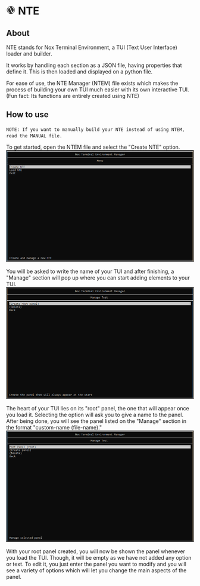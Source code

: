 # <img src="images/logo.png" alt="Logo" width="25"/> NTE

## About

NTE stands for Nox Terminal Environment, a TUI (Text User Interface) loader and builder.

It works by handling each section as a JSON file, having properties that define it. This is then loaded and displayed on a python file.

For ease of use, the NTE Manager (NTEM) file exists which makes the process of building your own TUI much easier with its own interactive TUI. (Fun fact: Its functions are entirely created using NTE)

## How to use

`NOTE: If you want to manually build your NTE instead of using NTEM, read the MANUAL file.`

To get started, open the NTEM file and select the "Create NTE" option.
<img src="images/step1.png" alt="Step 1" width="1000"/>

You will be asked to write the name of your TUI and after finishing, a "Manage" section will pop up where you can start adding elements to your TUI.
<img src="images/step2.png" alt="Step 2" width="1000"/>

The heart of your TUI lies on its "root" panel, the one that will appear once you load it. Selecting the option will ask you to give a name to the panel. After being done, you will see the panel listed on the "Manage" section in the format "custom-name (file-name)."
<img src="images/step3.png" alt="Step 3" width="1000"/>

With your root panel created, you will now be shown the panel whenever you load the TUI. Though, it will be empty as we have not added any option or text. To edit it, you just enter the panel you want to modify and you will see a variety of options which will let you change the main aspects of the panel.